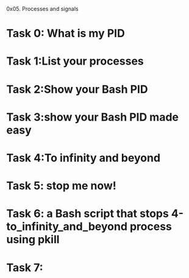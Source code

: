 0x05. Processes and signals
# Task 0: What is my PID
# Task 1:List your processes
# Task 2:Show your Bash PID
# Task 3:show your Bash PID made easy
# Task 4:To infinity and beyond
# Task 5: stop me now!
# Task 6: a Bash script that stops 4-to_infinity_and_beyond process using pkill
# Task 7:

